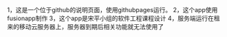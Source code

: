 1，这是一个位于github的说明页面，使用githubpages运行。
2，这个app使用fusionapp制作
3，这个app是宋平小组的软件工程课程设计
4，服务端运行在租来的移动云服务器上，服务器到期后相关功能就无法使用了
